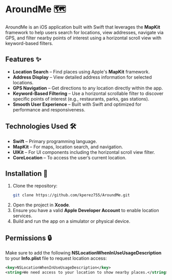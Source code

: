 # AroundMe 🗺️  
 AroundMe is an iOS application built with Swift that leverages the **MapKit** framework to help users search for locations, view addresses, navigate via GPS, and filter nearby points of interest using a horizontal scroll view with keyword-based filters.  

## Features ✨  

- **Location Search** – Find places using Apple's **MapKit** framework.  
- **Address Display** – View detailed address information for selected locations.  
- **GPS Navigation** – Get directions to any location directly within the app.  
- **Keyword-Based Filtering** – Use a horizontal scrollable filter to discover specific points of interest (e.g., restaurants, parks, gas stations).  
- **Smooth User Experience** – Built with Swift and optimized for performance and responsiveness.  

## Technologies Used 🛠  

- **Swift** – Primary programming language.  
- **MapKit** – For maps, location search, and navigation.  
- **UIKit** – For UI components including the horizontal scroll view filter.  
- **CoreLocation** – To access the user’s current location.  

## Installation 📲  

1. Clone the repository:  
   ```sh
   git clone https://github.com/kperez755/AroundMe.git
   ```
2. Open the project in **Xcode**.  
3. Ensure you have a valid **Apple Developer Account** to enable location services.  
4. Build and run the app on a simulator or physical device.  

## Permissions 🔒  

Make sure to add the following **NSLocationWhenInUseUsageDescription** to your **Info.plist** file to request location access:  

```xml
<key>NSLocationWhenInUseUsageDescription</key>
<string>We need access to your location to show nearby places.</string>
```
